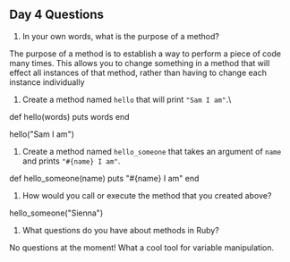 ## Day 4 Questions

1. In your own words, what is the purpose of a method?

The purpose of a method is to establish a way to perform a piece of code many times. This allows you to change something in a method that will effect all instances of that method, rather than having to change each instance individually

1. Create a method named `hello` that will print `"Sam I am"`.\

def hello(words)
  puts words
end

hello("Sam I am")

1. Create a method named `hello_someone` that takes an argument of `name` and prints `"#{name} I am"`.

def hello_someone(name)
  puts "#{name} I am"
end

1. How would you call or execute the method that you created above?

hello_someone("Sienna")

1. What questions do you have about methods in Ruby?

No questions at the moment! What a cool tool for variable manipulation.
